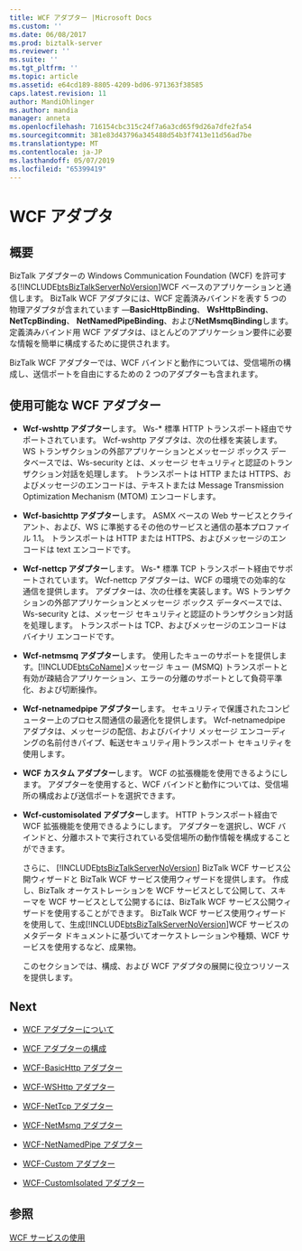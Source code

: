 ```yaml
---
title: WCF アダプター |Microsoft Docs
ms.custom: ''
ms.date: 06/08/2017
ms.prod: biztalk-server
ms.reviewer: ''
ms.suite: ''
ms.tgt_pltfrm: ''
ms.topic: article
ms.assetid: e64cd189-8805-4209-bd06-971363f38585
caps.latest.revision: 11
author: MandiOhlinger
ms.author: mandia
manager: anneta
ms.openlocfilehash: 716154cbc315c24f7a6a3cd65f9d26a7dfe2fa54
ms.sourcegitcommit: 381e83d43796a345488d54b3f7413e11d56ad7be
ms.translationtype: MT
ms.contentlocale: ja-JP
ms.lasthandoff: 05/07/2019
ms.locfileid: "65399419"
---
```

# <a name="wcf-adapters"></a>WCF アダプタ

## <a name="overview"></a>概要
BizTalk アダプターの Windows Communication Foundation (WCF) を許可する[!INCLUDE[btsBizTalkServerNoVersion](../includes/btsbiztalkservernoversion-md.md)]WCF ベースのアプリケーションと通信します。 BizTalk WCF アダプタには、WCF 定義済みバインドを表す 5 つの物理アダプタが含まれています —**BasicHttpBinding**、 **WsHttpBinding**、 **NetTcpBinding**、 **NetNamedPipeBinding**、および**NetMsmqBinding**します。 定義済みバインド用 WCF アダプタは、ほとんどのアプリケーション要件に必要な情報を簡単に構成するために提供されます。  
  
 BizTalk WCF アダプターでは、WCF バインドと動作については、受信場所の構成し、送信ポートを自由にするための 2 つのアダプターも含まれます。  

## <a name="available-wcf-adapters"></a>使用可能な WCF アダプター
    
- **Wcf-wshttp アダプター**します。 Ws-* 標準 HTTP トランスポート経由でサポートされています。 Wcf-wshttp アダプタは、次の仕様を実装します。WS トランザクションの外部アプリケーションとメッセージ ボックス データベースでは、Ws-security とは、メッセージ セキュリティと認証のトランザクション対話を処理します。 トランスポートは HTTP または HTTPS、およびメッセージのエンコードは、テキストまたは Message Transmission Optimization Mechanism (MTOM) エンコードします。  
  
- **Wcf-basichttp アダプター**します。 ASMX ベースの Web サービスとクライアント、および、WS に準拠するその他のサービスと通信の基本プロファイル 1.1。 トランスポートは HTTP または HTTPS、およびメッセージのエンコードは text エンコードです。  
  
- **Wcf-nettcp アダプター**します。 Ws-* 標準 TCP トランスポート経由でサポートされています。 Wcf-nettcp アダプターは、WCF の環境での効率的な通信を提供します。 アダプターは、次の仕様を実装します。WS トランザクションの外部アプリケーションとメッセージ ボックス データベースでは、Ws-security とは、メッセージ セキュリティと認証のトランザクション対話を処理します。 トランスポートは TCP、およびメッセージのエンコードはバイナリ エンコードです。  
  
- **Wcf-netmsmq アダプター**します。 使用したキューのサポートを提供します。[!INCLUDE[btsCoName](../includes/btsconame-md.md)]メッセージ キュー (MSMQ) トランスポートと有効が疎結合アプリケーション、エラーの分離のサポートとして負荷平準化、および切断操作。  
  
- **Wcf-netnamedpipe アダプター**します。 セキュリティで保護されたコンピューター上のプロセス間通信の最適化を提供します。 Wcf-netnamedpipe アダプタは、メッセージの配信、およびバイナリ メッセージ エンコーディングの名前付きパイプ、転送セキュリティ用トランスポート セキュリティを使用します。  
  
- **WCF カスタム アダプター**します。 WCF の拡張機能を使用できるようにします。 アダプターを使用すると、WCF バインドと動作については、受信場所の構成および送信ポートを選択できます。  
  
- **Wcf-customisolated アダプター**します。 HTTP トランスポート経由で WCF 拡張機能を使用できるようにします。 アダプターを選択し、WCF バインドと、分離ホストで実行されている受信場所の動作情報を構成することができます。  
  
  さらに、 [!INCLUDE[btsBizTalkServerNoVersion](../includes/btsbiztalkservernoversion-md.md)] BizTalk WCF サービス公開ウィザードと BizTalk WCF サービス使用ウィザードを提供します。 作成し、BizTalk オーケストレーションを WCF サービスとして公開して、スキーマを WCF サービスとして公開するには、BizTalk WCF サービス公開ウィザードを使用することができます。 BizTalk WCF サービス使用ウィザードを使用して、生成[!INCLUDE[btsBizTalkServerNoVersion](../includes/btsbiztalkservernoversion-md.md)]WCF サービスのメタデータ ドキュメントに基づいてオーケストレーションや種類、WCF サービスを使用するなど、成果物。  
  
  このセクションでは、構成、および WCF アダプタの展開に役立つリソースを提供します。  
  
## <a name="next"></a>Next 
  
-   [WCF アダプターについて](../core/what-are-the-wcf-adapters.md)  
  
-   [WCF アダプターの構成](../core/configuring-the-wcf-adapters.md)  
  
-   [WCF-BasicHttp アダプター](../core/wcf-basichttp-adapter.md)  
  
-   [WCF-WSHttp アダプター](../core/wcf-wshttp-adapter.md)  
  
-   [WCF-NetTcp アダプター](../core/wcf-nettcp-adapter.md)  
  
-   [WCF-NetMsmq アダプター](../core/wcf-netmsmq-adapter.md)  
  
-   [WCF-NetNamedPipe アダプター](../core/wcf-netnamedpipe-adapter.md)  
  
-   [WCF-Custom アダプター](../core/wcf-custom-adapter.md)  
  
-   [WCF-CustomIsolated アダプター](../core/wcf-customisolated-adapter.md)  
  
## <a name="see-also"></a>参照  
 [WCF サービスの使用](../core/using-wcf-services.md)   